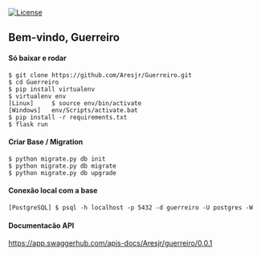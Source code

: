 [![License](https://img.shields.io/badge/License-Apache%202.0-blue.svg)](https://opensource.org/licenses/Apache-2.0)

## Bem-vindo, Guerreiro

#### Só baixar e rodar
  ```
  $ git clone https://github.com/Aresjr/Guerreiro.git
  $ cd Guerreiro
  $ pip install virtualenv
  $ virtualenv env
[Linux]     $ source env/bin/activate
[Windows]   env/Scripts/activate.bat
  $ pip install -r requirements.txt
  $ flask run
  ```

#### Criar Base / Migration
  ```
  $ python migrate.py db init
  $ python migrate.py db migrate
  $ python migrate.py db upgrade
  ```
#### Conexão local com a base
  ```
  [PostgreSQL] $ psql -h localhost -p 5432 -d guerreiro -U postgres -W
  ```

#### Documentacão API
https://app.swaggerhub.com/apis-docs/Aresjr/guerreiro/0.0.1
